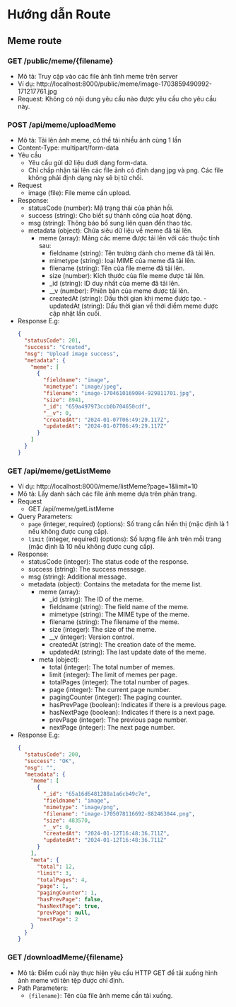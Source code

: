 # Hướng dẫn Route

## Meme route

### GET /public/meme/{filename}

- Mô tả: Truy cập vào các file ảnh tĩnh meme trên server
- Ví dụ: http://localhost:8000/public/meme/image-1703859490992-171217761.jpg
- Request: Không có nội dung yêu cầu nào được yêu cầu cho yêu cầu này.

### POST /api/meme/uploadMeme

- Mô tả: Tải lên ảnh meme, có thể tải nhiều ảnh cùng 1 lần
- Content-Type: multipart/form-data
- Yêu cầu
  - Yêu cầu gửi dữ liệu dưới dạng form-data.
  - Chỉ chấp nhận tải lên các file ảnh có định dạng jpg và png. Các file không phải định dạng này sẽ bị từ chối.
- Request
  - image (file): File meme cần upload.
- Response:
  - statusCode (number): Mã trạng thái của phản hồi.
  - success (string): Cho biết sự thành công của hoạt động.
  - msg (string): Thông báo bổ sung liên quan đến thao tác.
  - metadata (object): Chứa siêu dữ liệu về meme đã tải lên.
    - meme (array): Mảng các meme được tải lên với các thuộc tính sau:
      - fieldname (string): Tên trường dành cho meme đã tải lên.
      - mimetype (string): loại MIME của meme đã tải lên.
      - filename (string): Tên của file meme đã tải lên.
      - size (number): Kích thước của file meme được tải lên.
      - \_id (string): ID duy nhất của meme đã tải lên.
      - \_\_v (number): Phiên bản của meme được tải lên.
      - createdAt (string): Dấu thời gian khi meme được tạo.
        -updatedAt (string): Dấu thời gian về thời điểm meme được cập nhật lần cuối.
- Response E.g:
  ```json
  {
    "statusCode": 201,
    "success": "Created",
    "msg": "Upload image success",
    "metadata": {
      "meme": [
        {
          "fieldname": "image",
          "mimetype": "image/jpeg",
          "filename": "image-1704610169084-929811701.jpg",
          "size": 8941,
          "_id": "659a497973ccb0b704650cdf",
          "__v": 0,
          "createdAt": "2024-01-07T06:49:29.117Z",
          "updatedAt": "2024-01-07T06:49:29.117Z"
        }
      ]
    }
  }
  ```

### GET /api/meme/getListMeme

- Ví dụ: http://localhost:8000/meme/listMeme?page=1&limit=10
- Mô tả: Lấy danh sách các file ảnh meme dựa trên phân trang.
- Request
  - GET /api/meme/getListMeme
- Query Parameters:
  - `page` (integer, required) (options): Số trang cần hiển thị (mặc định là 1 nếu không được cung cấp).
  - `limit` (integer, required) (options): Số lượng file ảnh trên mỗi trang (mặc định là 10 nếu không được cung cấp).
- Response:
  - statusCode (integer): The status code of the response.
  - success (string): The success message.
  - msg (string): Additional message.
  - metadata (object): Contains the metadata for the meme list.
    - meme (array):
      - \_id (string): The ID of the meme.
      - fieldname (string): The field name of the meme.
      - mimetype (string): The MIME type of the meme.
      - filename (string): The filename of the meme.
      - size (integer): The size of the meme.
      - \_\_v (integer): Version control.
      - createdAt (string): The creation date of the meme.
      - updatedAt (string): The last update date of the meme.
    - meta (object):
      - total (integer): The total number of memes.
      - limit (integer): The limit of memes per page.
      - totalPages (integer): The total number of pages.
      - page (integer): The current page number.
      - pagingCounter (integer): The paging counter.
      - hasPrevPage (boolean): Indicates if there is a previous page.
      - hasNextPage (boolean): Indicates if there is a next page.
      - prevPage (integer): The previous page number.
      - nextPage (integer): The next page number.
- Response E.g:
  ```json
  {
    "statusCode": 200,
    "success": "OK",
    "msg": "",
    "metadata": {
      "meme": [
        {
          "_id": "65a16d6481288a1a6cb49c7e",
          "fieldname": "image",
          "mimetype": "image/png",
          "filename": "image-1705078116692-882463044.png",
          "size": 483570,
          "__v": 0,
          "createdAt": "2024-01-12T16:48:36.711Z",
          "updatedAt": "2024-01-12T16:48:36.711Z"
        }
      ],
      "meta": {
        "total": 12,
        "limit": 3,
        "totalPages": 4,
        "page": 1,
        "pagingCounter": 1,
        "hasPrevPage": false,
        "hasNextPage": true,
        "prevPage": null,
        "nextPage": 2
      }
    }
  }
  ```

### GET /downloadMeme/{filename}

- Mô tả: Điểm cuối này thực hiện yêu cầu HTTP GET để tải xuống hình ảnh meme với tên tệp được chỉ định.
- Path Parameters:
  - `{filename}`: Tên của file ảnh meme cần tải xuống.
